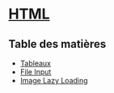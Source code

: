 # [HTML](../readme.md)

## Table des matières

* [Tableaux](table.md)
* [File Input](file_input.md)
* [Image Lazy Loading](lazy_load_images.md)